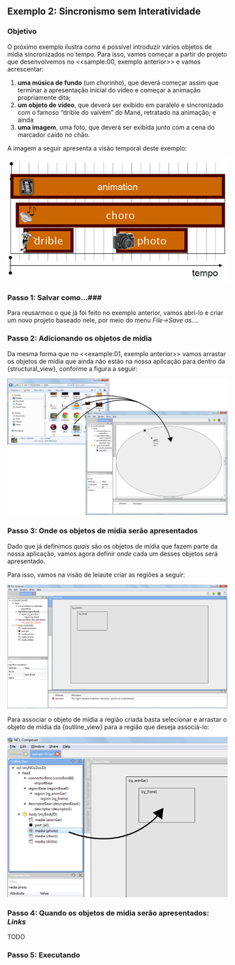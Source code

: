 ## Exemplo 2: Sincronismo sem Interatividade ##

### Objetivo ###
O próximo exemplo ilustra como é possível introduzir vários objetos de
mídia sincronizados no tempo. Para isso, vamos começar a partir do projeto que
desenvolvemos no <<sample:00, exemplo anterior>> e vamos acrescentar:

  1. **uma música de fundo** (um chorinho), que deverá começar assim que terminar a
apresentação inicial do vídeo e começar a animação propriamente dita;
  2. **um objeto de vídeo**, que deverá ser exibido em paralelo e sincronizado
com o famoso “drible do vaivém” do Mané, retratado na animação; e ainda
  3. **uma imagem**, uma foto, que deverá ser exibida junto com a cena do
marcador caído no chão.

A imagem a seguir apresenta a visão temporal deste exemplo:

![](../imgs/temporal-view.png "Visão temporal do exemplo 02.")

### Passo 1: Salvar como...###
Para reusarmos o que já foi feito no exemplo anterior, vamos abrí-lo e criar um
novo projeto baseado nele, por meio do menu _File->Save as..._.  

### Passo 2: Adicionando os objetos de mídia ###
Da mesma forma que no <<example:01, exemplo anterior>> vamos arrastar os objetos
de mídia que ainda não estão na nossa aplicação para dentro da
{structural_view}, conforme a figura a seguir:

![](../imgs/ex02-drag-and-drop.png "Arraste os objetos de mídia choro.mp3,  drible.mp4 e photo.png do seu gerenciador de arquivos para a {structural_view}.")

### Passo 3: Onde os objetos de mídia serão apresentados ###

Dado que já definimos _quais_ são os objetos de mídia que fazem parte da nossa
aplicação, vamos agora definir _onde_ cada um desses objetos será apresentado.

Para isso, vamos na visão de leiaute criar as regiões a seguir:

![](../imgs/ex02-layout-view.png "Visão de leiaute do <<example:02, Exemplo 02>>.")

Para associar o objeto de mídia a região criada basta selecionar e arrastar o
objeto de mídia da {outline_view} para a região que deseja associá-lo:

![](../imgs/ex02-associate-media-region.png "Arraste o objeto de mídia da {outline_view} para a região na qual deseja associá-lo.")

### Passo 4: Quando os objetos de mídia serão apresentados: _Links_ ###
TODO

### Passo 5: Executando ###


